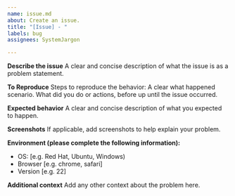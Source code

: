```yaml
---
name: issue.md
about: Create an issue.
title: "[Issue] - "
labels: bug
assignees: SystemJargon

---
```


**Describe the issue**
A clear and concise description of what the issue is as a problem statement.

**To Reproduce**
Steps to reproduce the behavior:
A clear what happened scenario. 
What did you do or actions, before up until the issue occurred.


**Expected behavior**
A clear and concise description of what you expected to happen.

**Screenshots**
If applicable, add screenshots to help explain your problem.

**Environment (please complete the following information):**
 - OS: [e.g. Red Hat, Ubuntu, Windows)
 - Browser [e.g. chrome, safari]
 - Version [e.g. 22]

**Additional context**
Add any other context about the problem here.

